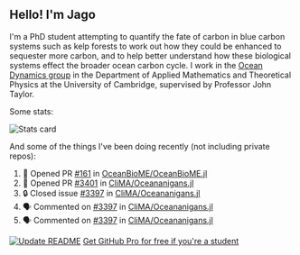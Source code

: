 ## Hello! I'm Jago

I'm a PhD student attempting to quantify the fate of carbon in blue carbon systems such as kelp forests to work out how they could be enhanced to sequester more carbon, and to help better understand how these biological systems effect the broader ocean carbon cycle. I work in the <a href="https://www.damtp.cam.ac.uk/user/jrt51/" class="emph">Ocean Dynamics group</a> in the Department of Applied Mathematics and Theoretical Physics at the University of Cambridge, supervised by Professor John Taylor.

Some stats:
<!--
![](https://raw.githubusercontent.com/jagoosw/jagoosw/main/profile-summary-card-output/nord_dark/0-profile-details.svg)
![](https://raw.githubusercontent.com/jagoosw/jagoosw/main/profile-summary-card-output/nord_dark/3-stats.svg)
![](https://raw.githubusercontent.com/jagoosw/jagoosw/main/profile-summary-card-output/nord_dark/4-productive-time.svg)
-->
![Stats card](https://github-readme-stats.vercel.app/api?username=jagoosw&count_private=true&show_icons=true&theme=transparent&hide_title=true&rank_icon=percentile&show=reviews)

And some of the things I've been doing recently (not including private repos):
<!--START_SECTION:activity-->
1. 💪 Opened PR [#161](https://github.com/OceanBioME/OceanBioME.jl/pull/161) in [OceanBioME/OceanBioME.jl](https://github.com/OceanBioME/OceanBioME.jl)
2. 💪 Opened PR [#3401](https://github.com/CliMA/Oceananigans.jl/pull/3401) in [CliMA/Oceananigans.jl](https://github.com/CliMA/Oceananigans.jl)
3. 🔒 Closed issue [#3397](https://github.com/CliMA/Oceananigans.jl/issues/3397) in [CliMA/Oceananigans.jl](https://github.com/CliMA/Oceananigans.jl)
4. 🗣 Commented on [#3397](https://github.com/CliMA/Oceananigans.jl/issues/3397#issuecomment-1829499952) in [CliMA/Oceananigans.jl](https://github.com/CliMA/Oceananigans.jl)
5. 🗣 Commented on [#3397](https://github.com/CliMA/Oceananigans.jl/issues/3397#issuecomment-1828032518) in [CliMA/Oceananigans.jl](https://github.com/CliMA/Oceananigans.jl)
<!--END_SECTION:activity-->


[![Update README](https://github.com/jagoosw/jagoosw/actions/workflows/update-readme.yml/badge.svg)](https://github.com/jagoosw/jagoosw/actions/workflows/update-readme.yml)
[Get GitHub Pro for free if you're a student](https://education.github.com/pack)

